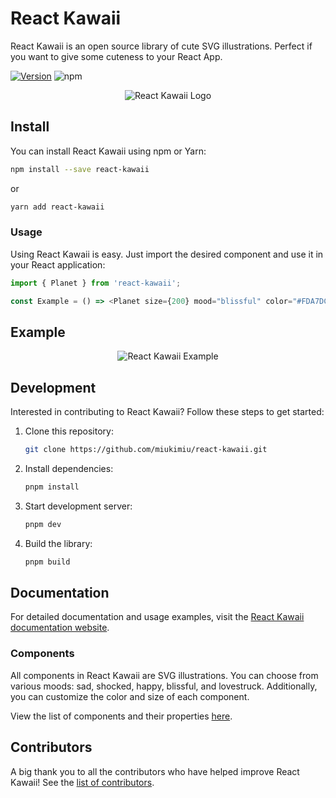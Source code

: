 # React Kawaii

React Kawaii is an open source library of cute SVG illustrations. Perfect if you want to give some cuteness to your React App.

[![Version](https://img.shields.io/npm/v/react-kawaii.svg?style=flat-square)](https://www.npmjs.com/package/react-kawaii)
![npm](https://img.shields.io/npm/dt/react-kawaii.svg)


<p align="center">
  <img src="https://raw.githubusercontent.com/miukimiu/react-kawaii/main/images/react-kawaii-logo@2x.png"alt="React Kawaii Logo">
</p>

## Install

You can install React Kawaii using npm or Yarn:

```bash
npm install --save react-kawaii
```

or

```bash
yarn add react-kawaii
```

### Usage

Using React Kawaii is easy. Just import the desired component and use it in your React application:

```javascript
import { Planet } from 'react-kawaii';

const Example = () => <Planet size={200} mood="blissful" color="#FDA7DC" />;
```

## Example

<p align="center">
  <img src="https://raw.githubusercontent.com/miukimiu/react-kawaii/main/images/react-kawaii-example.gif?raw=true" alt="React Kawaii Example">
</p>


## Development

Interested in contributing to React Kawaii? Follow these steps to get started:

1. Clone this repository:

   ```bash
   git clone https://github.com/miukimiu/react-kawaii.git
   ```

2. Install dependencies:

   ```bash
   pnpm install
   ```

3. Start development server:

   ```bash
   pnpm dev
   ```

4. Build the library:

   ```bash
   pnpm build
   ```

## Documentation

For detailed documentation and usage examples, visit the [React Kawaii documentation website](https://react-kawaii.vercel.app).

### Components

All components in React Kawaii are SVG illustrations. You can choose from various moods: sad, shocked, happy, blissful, and lovestruck. Additionally, you can customize the color and size of each component.

View the list of components and their properties [here](https://react-kawaii.vercel.app).

## Contributors

A big thank you to all the contributors who have helped improve React Kawaii! See the [list of contributors](https://github.com/miukimiu/react-kawaii/graphs/contributors).
